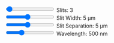 <canvas></canvas>

<div class="slits">
    <input type="range" min="1" max="100" step="1" value="3" class="slider" id="slitsInput">
    Slits: <span id="slitsValue">3</span>
</div>
<div class="slitWidth">
    <input type="range" min="1" max="10" step="1" value="5" class="slider" id="slitWidthInput">
    Slit Width: <span id="slitWidthValue">5</span> μm
</div>
<div class="slitSeparation">
    <input type="range" min="1" max="10" step="1" value="5" class="slider" id="slitSeparationInput">
    Slit Separation: <span id="slitSeparationValue">5</span> μm
</div>
<div class="wavelength">
    <input type="range" min="380" max="780" step="10" value="500" class="slider" id="wavelengthInput">
    Wavelength: <span id="wavelengthValue">500</span> nm
</div>

<script type="module" src="../javascript/sim6.js"></script>